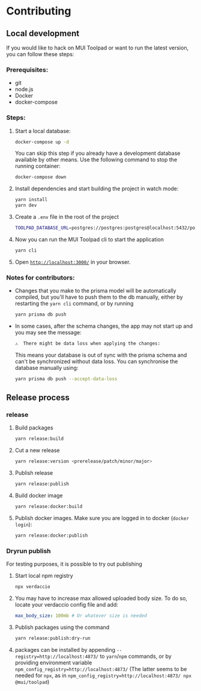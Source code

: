 # Contributing

## Local development

If you would like to hack on MUI Toolpad or want to run the latest version, you can follow these steps:

### Prerequisites:

- git
- node.js
- Docker
- docker-compose

### Steps:

1. Start a local database:

   ```sh
   docker-compose up -d
   ```

   You can skip this step if you already have a development database available by other means. Use the following command to stop the running container:

   ```sh
   docker-compose down
   ```

1. Install dependencies and start building the project in watch mode:

   ```sh
   yarn install
   yarn dev
   ```

1. Create a `.env` file in the root of the project

   ```sh
   TOOLPAD_DATABASE_URL=postgres://postgres:postgres@localhost:5432/postgres
   ```

1. Now you can run the MUI Toolpad cli to start the application

   ```sh
   yarn cli
   ```

1. Open [`http://localhost:3000/`](http://localhost:3000/) in your browser.

### Notes for contributors:

- Changes that you make to the prisma model will be automatically compiled, but you'll have to push them to the db manually, either by restarting the `yarn cli` command, or by running

  ```sh
  yarn prisma db push
  ```

- In some cases, after the schema changes, the app may not start up and you may see the message:

  ```sh
  ⚠️  There might be data loss when applying the changes:
  ```

  This means your database is out of sync with the prisma schema and can't be synchronized without data loss. You can synchronise the database manually using:

  ```sh
  yarn prisma db push --accept-data-loss
  ```

## Release process

### release

1. Build packages

   ```sh
   yarn release:build
   ```

1. Cut a new release

   ```sh
   yarn release:version <prerelease/patch/minor/major>
   ```

1. Publish release

   ```sh
   yarn release:publish
   ```

1. Build docker image

   ```sh
   yarn release:docker:build
   ```

1. Publish docker images. Make sure you are logged in to docker (`docker login`):

   ```sh
   yarn release:docker:publish
   ```

### Dryrun publish

For testing purposes, it is possible to try out publishing

1. Start local npm registry

   ```sh
   npx verdaccio
   ```

1. You may have to increase max allowed uploaded body size. To do so, locate your verdaccio config file and add:

   ```yml
   max_body_size: 100mb # Or whatever size is needed
   ```

1. Publish packages using the command

   ```sh
   yarn release:publish:dry-run
   ```

1. packages can be installed by appending `--registry=http://localhost:4873/` to `yarn`/`npm` commands, or by providing environment variable `npm_config_registry=http://localhost:4873/` (The latter seems to be needed for `npx`, as in `npm_config_registry=http://localhost:4873/ npx @mui/toolpad`)
